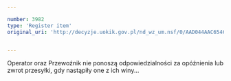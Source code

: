 ```yaml
---

number: 3982
type: 'Register item'
original_uri: 'http://decyzje.uokik.gov.pl/nd_wz_um.nsf/0/AAD044AAC654633AC1257AB70030393B?OpenDocument'


---
```


Operator oraz Przewoźnik nie ponoszą odpowiedzialności za opóźnienia lub zwrot przesyłki, gdy nastąpiły one z ich winy...
